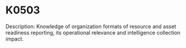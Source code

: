 # K0503
Description: Knowledge of organization formats of resource and asset readiness reporting, its operational relevance and intelligence collection impact.
